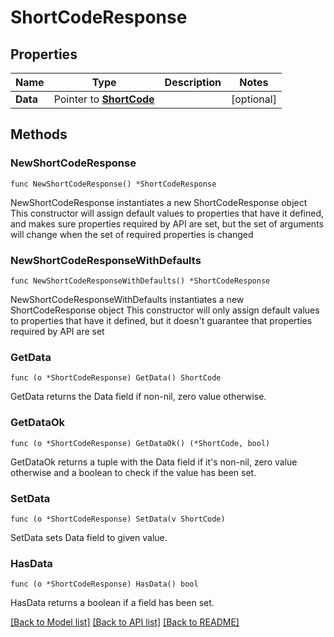 # ShortCodeResponse

## Properties

Name | Type | Description | Notes
------------ | ------------- | ------------- | -------------
**Data** | Pointer to [**ShortCode**](ShortCode.md) |  | [optional] 

## Methods

### NewShortCodeResponse

`func NewShortCodeResponse() *ShortCodeResponse`

NewShortCodeResponse instantiates a new ShortCodeResponse object
This constructor will assign default values to properties that have it defined,
and makes sure properties required by API are set, but the set of arguments
will change when the set of required properties is changed

### NewShortCodeResponseWithDefaults

`func NewShortCodeResponseWithDefaults() *ShortCodeResponse`

NewShortCodeResponseWithDefaults instantiates a new ShortCodeResponse object
This constructor will only assign default values to properties that have it defined,
but it doesn't guarantee that properties required by API are set

### GetData

`func (o *ShortCodeResponse) GetData() ShortCode`

GetData returns the Data field if non-nil, zero value otherwise.

### GetDataOk

`func (o *ShortCodeResponse) GetDataOk() (*ShortCode, bool)`

GetDataOk returns a tuple with the Data field if it's non-nil, zero value otherwise
and a boolean to check if the value has been set.

### SetData

`func (o *ShortCodeResponse) SetData(v ShortCode)`

SetData sets Data field to given value.

### HasData

`func (o *ShortCodeResponse) HasData() bool`

HasData returns a boolean if a field has been set.


[[Back to Model list]](../README.md#documentation-for-models) [[Back to API list]](../README.md#documentation-for-api-endpoints) [[Back to README]](../README.md)


